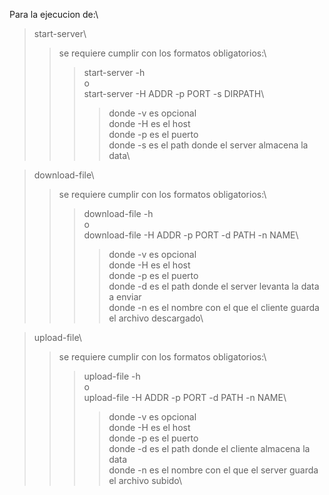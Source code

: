 Para la ejecucion de:\
>start-server\
>>se requiere cumplir con los formatos obligatorios:\
>>>start-server -h\
>>>o\
>>>start-server -H ADDR -p PORT -s DIRPATH\
>>>>donde -v es opcional\
>>>>donde -H es el host\
>>>>donde -p es el puerto\
>>>>donde -s es el path donde el server almacena la data\
>>>>

>download-file\
>>se requiere cumplir con los formatos obligatorios:\
>>>download-file -h\
>>>o\
>>>download-file -H ADDR -p PORT -d PATH -n NAME\
>>>>donde -v es opcional\
>>>>donde -H es el host\
>>>>donde -p es el puerto\
>>>>donde -d es el path donde el server levanta la data a enviar\
>>>>donde -n es el nombre con el que el cliente guarda el archivo descargado\
>>>>

>upload-file\
>>se requiere cumplir con los formatos obligatorios:\
>>>upload-file -h\
>>>o\
>>>upload-file -H ADDR -p PORT -d PATH -n NAME\
>>>>donde -v es opcional\
>>>>donde -H es el host\
>>>>donde -p es el puerto\
>>>>donde -d es el path donde el cliente almacena la data\
>>>>donde -n es el nombre con el que el server guarda el archivo subido\

